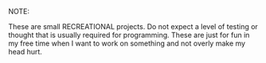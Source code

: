 NOTE:

These are small RECREATIONAL projects. Do not expect a level of testing or thought that is usually required for programming. These are just for fun in my free time when I want to work on something and not overly make my head hurt.
